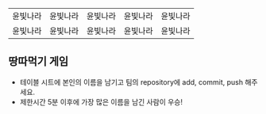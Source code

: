 <table>
      <tbody>
        <tr>
          <td>윤빛나라</td>
          <td>윤빛나라</td>
          <td>윤빛나라</td>
          <td>윤빛나라</td>
          <td>윤빛나라</td>
        </tr>
        <tr>
          <td>윤빛나라</td>
          <td>윤빛나라</td>
          <td>윤빛나라</td>
          <td>윤빛나라</td>
          <td>윤빛나라</td>
      </tbody>
</table>

## 땅따먹기 게임

- 테이블 시트에 본인의 이름을 남기고 팀의 repository에 add, commit, push 해주세요.
- 제한시간 5분 이후에 가장 많은 이름을 남긴 사람이 우승!
